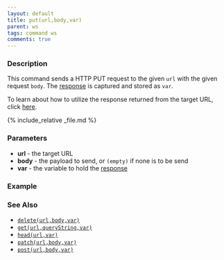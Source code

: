 ```yaml
---
layout: default
title: put(url,body,var)
parent: ws
tags: command ws
comments: true
---
```



### Description
This command sends a HTTP PUT request to the given `url` with the given request `body`. The 
[response](index#http-response) is captured and stored as `var`.

To learn about how to utilize the response returned from the target URL, click [here](index.html#http-response).

{% include_relative _file.md %}


### Parameters
- **url** - the target URL
- **body** - the payload to send, or `(empty)` if none is to be send
- **var** - the variable to hold the [response](index.html#http-response)


### Example


### See Also
- [`delete(url,body,var)`](delete(url,body,var))
- [`get(url,queryString,var)`](get(url,queryString,var))
- [`head(url,var)`](head(url,var))
- [`patch(url,body,var)`](patch(url,body,var))
- [`post(url,body,var)`](post(url,body,var))
